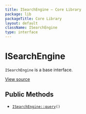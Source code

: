 ```yaml
---
title: ISearchEngine — Core Library
package: lib
packageTitle: Core Library
layout: default
className: ISearchEngine
type: interface
---
```


# ISearchEngine

<code>ISearchEngine</code> is a base interface.

<a href="https://github.com/eregansu/lib/blob/master/searchengine.php">View source</a>

## Public Methods

* <code><a href="ISearchEngine%3A%3Aquery">ISearchEngine::query</a>()</code>

